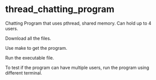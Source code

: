 # thread_chatting_program
Chatting Program that uses pthread, shared memory. Can hold up to 4 users.


Download all the files.

Use make to get the program.

Run the executable file.

To test if the program can have multiple users, run the program using different terminal.

